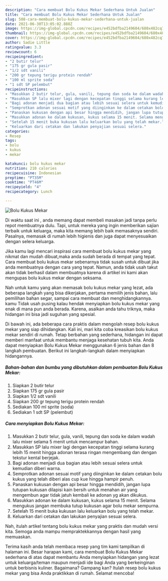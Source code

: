 ```yaml
---
description: "Cara membuat Bolu Kukus Mekar Sederhana Untuk Jualan"
title: "Cara membuat Bolu Kukus Mekar Sederhana Untuk Jualan"
slug: 508-cara-membuat-bolu-kukus-mekar-sederhana-untuk-jualan
date: 2021-06-30T13:05:02.888Z
image: https://img-global.cpcdn.com/recipes/e452bdfba2149604/680x482cq70/bolu-kukus-mekar-foto-resep-utama.jpg
thumbnail: https://img-global.cpcdn.com/recipes/e452bdfba2149604/680x482cq70/bolu-kukus-mekar-foto-resep-utama.jpg
cover: https://img-global.cpcdn.com/recipes/e452bdfba2149604/680x482cq70/bolu-kukus-mekar-foto-resep-utama.jpg
author: Sadie Little
ratingvalue: 3.3
reviewcount: 6
recipeingredient:
- "2 butir telur"
- "175 gr gula pasir"
- "1/2 sdt vanili"
- "200 gr tepung terigu protein rendah"
- "100 ml sprite soda"
- "1 sdt SP pelembut"
recipeinstructions:
- "Masukkan 2 butir telur, gula, vanili, tepung dan soda ke dalam wadah lalu mixer selama 5 menit untuk mencampur bahan."
- "Masukkan SP lalu mixer lagi dengan kecepatan tinggi selama kurang lebih 15 menit hingga adonan terasa ringan mengembang dan dengan tekstur kental berjejak."
- "Bagi adonan menjadi dua bagian atau lebih sesuai selera untuk kemudian diberi warna."
- "Semprotkan adonan sesuai motif yang diinginkan ke dalam cetakan bolu kukus yang telah diberi alas cup kue hingga hampir penuh."
- "Panaskan kukusan dengan api besar hingga mendidih, jangan lupa tutupan kukusan dilapisi kain bersih untuk menahan air yang mengembun agar tidak jatuh kembali ke adonan yg akan dikukus."
- "Masukkan adonan ke dalam kukusan, kukus selama 15 menit. Selama mengukus jangan membuka tutup kukusan agar bolu mekar sempurna."
- "Setelah 15 menit buka kukusan lalu keluarkan bolu yang telah mekar."
- "Keluarkan dari cetakan dan lakukan penyajian sesuai selera."
categories:
- Resep
tags:
- bolu
- kukus
- mekar

katakunci: bolu kukus mekar 
nutrition: 210 calories
recipecuisine: Indonesian
preptime: "PT35M"
cooktime: "PT46M"
recipeyield: "4"
recipecategory: Lunch

---
```



![Bolu Kukus Mekar](https://img-global.cpcdn.com/recipes/e452bdfba2149604/680x482cq70/bolu-kukus-mekar-foto-resep-utama.jpg)

Di waktu  saat ini , anda memang dapat membeli masakan jadi tanpa perlu repot membuatnya dulu. Tapi, untuk mereka yang ingin memberikan sajian terbaik untuk keluarga, maka kita memang lebih baik memasaknya sendiri. Pasalnya, memasak di rumah lebih higienis dan juga dapat menyesuaikan dengan selera keluarga.

Jika kamu lagi mencari inspirasi cara membuat bolu kukus mekar yang nikmat dan mudah dibuat,maka anda sudah berada di tempat yang tepat. Cara membuat bolu kukus mekar  sebenarnya tidak susah untuk dibuat jika anda membuatnya dengan cara yang tepat. Namun, anda tidak usah takut akan tidak berhasil dalam membuatnya 
karena di artikel ini kami akan mengupas bolu kukus mekar dengan seksama.  



Nah untuk kamu yang akan memasak bolu kukus mekar yang lezat, ada beberapa langkah yang bisa dikerjakan, pertama memilih jenis bahan, lalu pemilihan bahan segar, sampai cara membuat dan menghidangkannya. kamu Tidak usah pusing kalau hendak menyiapkan bolu kukus mekar yang enak di mana pun anda berada. Karena, asalkan anda  tahu triknya, maka hidangan ini bisa jadi suguhan yang spesial.

Di bawah ini, ada beberapa cara praktis  dalam mengolah resep bolu kukus mekar yang siap dihidangkan. Kali ini, mari kita coba kreasikan bolu kukus mekar sendiri di rumah. Tetap berbahan yang sederhana, hidangan ini dapat memberi manfaat untuk membantu menjaga kesehatan tubuh kita. Anda dapat menyiapkan Bolu Kukus Mekar menggunakan 6 jenis bahan dan 8 langkah pembuatan. Berikut ini langkah-langkah dalam menyiapkan hidangannya.

<!--inarticleads1-->

##### Bahan-bahan dan bumbu yang dibutuhkan dalam pembuatan Bolu Kukus Mekar:

1. Siapkan 2 butir telur
1. Siapkan 175 gr gula pasir
1. Siapkan 1/2 sdt vanili
1. Siapkan 200 gr tepung terigu protein rendah
1. Sediakan 100 ml sprite (soda)
1. Sediakan 1 sdt SP (pelembut)




<!--inarticleads2-->

##### Cara menyiapkan Bolu Kukus Mekar:

1. Masukkan 2 butir telur, gula, vanili, tepung dan soda ke dalam wadah lalu mixer selama 5 menit untuk mencampur bahan.
1. Masukkan SP lalu mixer lagi dengan kecepatan tinggi selama kurang lebih 15 menit hingga adonan terasa ringan mengembang dan dengan tekstur kental berjejak.
1. Bagi adonan menjadi dua bagian atau lebih sesuai selera untuk kemudian diberi warna.
1. Semprotkan adonan sesuai motif yang diinginkan ke dalam cetakan bolu kukus yang telah diberi alas cup kue hingga hampir penuh.
1. Panaskan kukusan dengan api besar hingga mendidih, jangan lupa tutupan kukusan dilapisi kain bersih untuk menahan air yang mengembun agar tidak jatuh kembali ke adonan yg akan dikukus.
1. Masukkan adonan ke dalam kukusan, kukus selama 15 menit. Selama mengukus jangan membuka tutup kukusan agar bolu mekar sempurna.
1. Setelah 15 menit buka kukusan lalu keluarkan bolu yang telah mekar.
1. Keluarkan dari cetakan dan lakukan penyajian sesuai selera.




Nah, itulah artikel tentang  bolu kukus mekar  yang praktis dan mudah versi kita. Semoga anda mampu mempraktekkannya dengan hasil yang memuaskan. 

Terima kasih anda telah membaca resep yang tim kami tampilkan di halaman ini. Besar harapan kami, cara membuat  Bolu Kukus Mekar sederhana di atas dapat membantu Anda menyiapkan hidangan yang lezat untuk keluarga/teman maupun menjadi ide bagi Anda yang berkeinginan untuk berbisnis kuliner. Bagaimana? Gampang kan? Itulah resep bolu kukus mekar yang bisa Anda praktikkan di rumah. Selamat mencoba!

